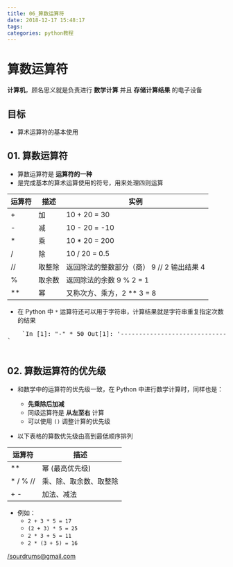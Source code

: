 ```yaml
---
title: 06_算数运算符
date: 2018-12-17 15:48:17 
tags: 
categories: python教程
---
```



# 算数运算符

**计算机**，顾名思义就是负责进行 **数学计算** 并且 **存储计算结果** 的电子设备

## 目标

*   算术运算符的基本使用

## 01\. 算数运算符

*   算数运算符是 **运算符的一种**
*   是完成基本的算术运算使用的符号，用来处理四则运算

| 运算符 | 描述 | 实例 |
| --- | --- | --- |
| + | 加 | 10 + 20 = 30 |
| - | 减 | 10 - 20 = -10 |
| * | 乘 | 10 * 20 = 200 |
| / | 除 | 10 / 20 = 0.5 |
| // | 取整除 | 返回除法的整数部分（商） 9 // 2 输出结果 4 |
| % | 取余数 | 返回除法的余数 9 % 2 = 1 |
| ** | 幂 | 又称次方、乘方，2 ** 3 = 8 |

*   在 Python 中 `*` 运算符还可以用于字符串，计算结果就是字符串重复指定次数的结果

<pre>    `In [1]: "-" * 50 Out[1]: '----------------------------------------'
` 
  </pre>

## 02\. 算数运算符的优先级

*   和数学中的运算符的优先级一致，在 Python 中进行数学计算时，同样也是：

    *   **先乘除后加减**
    *   同级运算符是 **从左至右** 计算
    *   可以使用 `()` 调整计算的优先级
*   以下表格的算数优先级由高到最低顺序排列

| 运算符 | 描述 |
| --- | --- |
| ** | 幂 (最高优先级) |
| * / % // | 乘、除、取余数、取整除 |
| + - | 加法、减法 |

*   例如：
    *   `2 + 3 * 5 = 17`
    *   `(2 + 3) * 5 = 25`
    *   `2 * 3 + 5 = 11`
    *   `2 * (3 + 5) = 16`

</sourdrums@gmail.com>